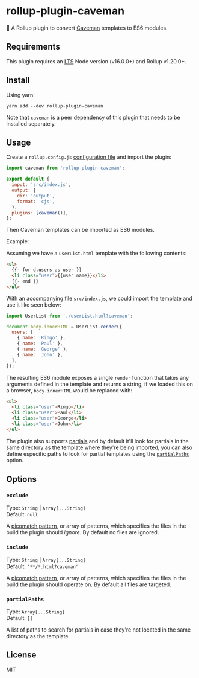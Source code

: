 # rollup-plugin-caveman

🍣 A Rollup plugin to convert [Caveman](https://github.com/andrewchilds/caveman) templates to ES6 modules.

## Requirements

This plugin requires an [LTS](https://github.com/nodejs/Release) Node version (v16.0.0+) and Rollup v1.20.0+.

## Install

Using yarn:

```console
yarn add --dev rollup-plugin-caveman
```

Note that `caveman` is a peer dependency of this plugin that needs to be installed separately.

## Usage

Create a `rollup.config.js` [configuration file](https://www.rollupjs.org/guide/en/#configuration-files) and import the plugin:

```js
import caveman from 'rollup-plugin-caveman';

export default {
  input: 'src/index.js',
  output: {
    dir: 'output',
    format: 'cjs',
  },
  plugins: [caveman()],
};
```

Then Caveman templates can be imported as ES6 modules.

Example:

Assuming we have a `userList.html` template with the following contents:

```html
<ul>
  {{- for d.users as user }}
  <li class="user">{{user.name}}</li>
  {{- end }}
</ul>
```

With an accompanying file `src/index.js`, we could import the template and use it like seen below:

```js
import UserList from './userList.html?caveman';

document.body.innerHTML = UserList.render({
  users: [
    { name: 'Ringo' },
    { name: 'Paul' },
    { name: 'George' },
    { name: 'John' },
  ],
});
```

The resulting ES6 module exposes a single `render` function that takes any arguments defined in the template and returns a string, if we loaded this on a browser, `body.innerHTML` would be replaced with:

```html
<ul>
  <li class="user">Ringo</li>
  <li class="user">Paul</li>
  <li class="user">George</li>
  <li class="user">John</li>
</ul>
```

The plugin also supports [partials](https://github.com/andrewchilds/caveman?tab=readme-ov-file#--render-partialname-) and by default it'll look for partials in the same directory as the template where they're being imported, you can also define especific paths to look for partial templates using the [`partialPaths`](#partialPaths) option.

## Options

### `exclude`

Type: `String` | `Array[...String]`<br>
Default: `null`

A [picomatch pattern](https://github.com/micromatch/picomatch), or array of patterns, which specifies the files in the build the plugin should _ignore_. By default no files are ignored.

### `include`

Type: `String` | `Array[...String]`<br>
Default: `'**/*.html?caveman'`

A [picomatch pattern](https://github.com/micromatch/picomatch), or array of patterns, which specifies the files in the build the plugin should operate on. By default all files are targeted.

### `partialPaths`

Type: `Array[...String]`<br>
Default: `[]`

A list of paths to search for partials in case they're not located in the same directory as the template.

## License

MIT
